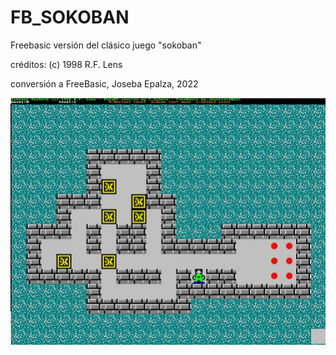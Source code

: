 # FB_SOKOBAN
Freebasic versión del clásico juego "sokoban"

créditos: (c) 1998 R.F. Lens

conversión a FreeBasic, Joseba Epalza, 2022

![Imagen fb_sokoban](https://github.com/jepalza/FB_SOKOBAN/blob/main/fb_sokoban.jpg)

